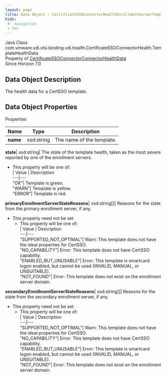 ```yaml
---
layout: page
title: Data Object - CertificateSSOConnectorHealthEnrollmentServerTemplateHealthData
hide:
 #- navigation
 - toc
---
```






Java Class
    com.vmware.vdi.vlsi.binding.vdi.health.CertificateSSOConnectorHealth.TemplateHealthData  
Property of
     [CertificateSSOConnectorConnectorHealthData](vdi.health.CertificateSSOConnectorHealth.ConnectorHealthData.md#field_detail)  
Since 
    Horizon 7.0

## Data Object Description 

The health data for a CertSSO template. 

## Data Object Properties

Properties

Name |  Type |  Description   
---|---|---  
**name**|  xsd:string|  The name of the template.   
  
**state**|  xsd:string|  The state of the template health, taken as the most severe reported by one of the enrollment servers.   


  * This property will be one of:  
|  Value |  Description   
---|---  
"OK"| Template is green.  
"WARN"| Template is yellow.  
"ERROR"| Template is red.  

  
**primaryEnrollmentServerStateReasons**|  xsd:string[]|  Reasons for the state from the primary enrollment server, if any.   


* This property need not be set.
  * This property will be one of:  
|  Value |  Description   
---|---  
"SUPPORTED_NOT_OPTIMAL"| Warn: This template does not have the ideal properties for CertSSO.  
"NO_CAPABILITY"| Error: This template does not have CertSSO capability.  
"ENABLED_BUT_UNUSABLE"| Error: This template is smartcard logon enabled, but cannot be used (INVALID, MANUAL, or UNSUITABLE).  
"NOT_FOUND"| Error: This template does not exist on the enrollment server domain.  

  
**secondaryEnrollmentServerStateReasons**|  xsd:string[]|  Reasons for the state from the secondary enrollment server, if any.   


* This property need not be set.
  * This property will be one of:  
|  Value |  Description   
---|---  
"SUPPORTED_NOT_OPTIMAL"| Warn: This template does not have the ideal properties for CertSSO.  
"NO_CAPABILITY"| Error: This template does not have CertSSO capability.  
"ENABLED_BUT_UNUSABLE"| Error: This template is smartcard logon enabled, but cannot be used (INVALID, MANUAL, or UNSUITABLE).  
"NOT_FOUND"| Error: This template does not exist on the enrollment server domain.  

  
  
  
  
  
  

